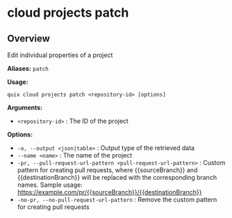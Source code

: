# cloud projects patch

## Overview

Edit individual properties of a project

**Aliases:** `patch`

**Usage:**

```
quix cloud projects patch <repository-id> [options]
```

**Arguments:**

- `<repository-id>` : The ID of the project

**Options:**

- `-o, --output <json|table>` : Output type of the retrieved data
- `--name <name>` : The name of the project
- `-pr, --pull-request-url-pattern <pull-request-url-pattern>` : Custom pattern for creating pull requests, where {{sourceBranch}} and {{destinationBranch}} will be replaced with the corresponding branch names.
Sample usage:
    https://example.com/pr/{{sourceBranch}}/{{destinationBranch}}
- `-no-pr, --no-pull-request-url-pattern` : Remove the custom pattern for creating pull requests

